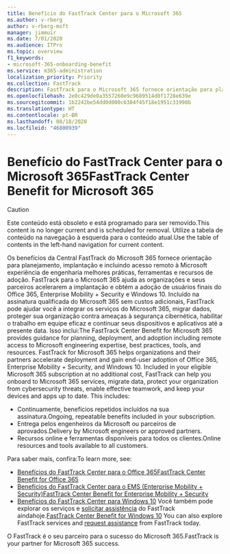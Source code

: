 ```yaml
---
title: Benefício do FastTrack Center para o Microsoft 365
ms.author: v-rberg
author: v-rberg-msft
manager: jimmuir
ms.date: 7/01/2020
ms.audience: ITPro
ms.topic: overview
f1_keywords:
- microsoft-365-onboarding-benefit
ms.service: m365-administration
localization_priority: Priority
ms.collection: FastTrack
description: FastTrack para o Microsoft 365 fornece orientação para planejamento, implantação e incluindo acesso remoto à Microsoft experiência de engenharia, melhores práticas, ferramentas e recursos de adoção. FastTrack para o Microsoft 365 ajuda as organizações e seus parceiros aceleram a implantação e obter a adoção de usuários finais do Office 365, Windows 10 e Enterprise Mobility + Security.
ms.openlocfilehash: 2e0c429de0a3557260e9c9689514d8f1728e639e
ms.sourcegitcommit: 1b2242be54dd0d000c6384f45f18e1951c31998b
ms.translationtype: HT
ms.contentlocale: pt-BR
ms.lasthandoff: 08/18/2020
ms.locfileid: "46800939"
---
```

# <a name="fasttrack-center-benefit-for-microsoft-365"></a><span data-ttu-id="9ff69-104">Benefício do FastTrack Center para o Microsoft 365</span><span class="sxs-lookup"><span data-stu-id="9ff69-104">FastTrack Center Benefit for Microsoft 365</span></span>

> [!CAUTION]
> <span data-ttu-id="9ff69-105">Este conteúdo está obsoleto e está programado para ser removido.</span><span class="sxs-lookup"><span data-stu-id="9ff69-105">This content is no longer current and is scheduled for removal.</span></span> <span data-ttu-id="9ff69-106">Utilize a tabela de conteúdo na navegação à esquerda para o conteúdo atual.</span><span class="sxs-lookup"><span data-stu-id="9ff69-106">Use the table of contents in the left-hand navigation for current content.</span></span>

<span data-ttu-id="9ff69-p103">Os benefícios da Central FastTrack do Microsoft 365 fornece orientação para planejamento, implantação e incluindo acesso remoto à Microsoft experiência de engenharia melhores práticas, ferramentas e recursos de adoção. FastTrack para o Microsoft 365 ajuda as organizações e seus parceiros acelerarem a implantação e obtém a adoção de usuários finais do Office 365, Enterprise Mobility + Security e Windows 10. Incluído na assinatura qualificada do Microsoft 365 sem custos adicionais, FastTrack pode ajudar você a integrar os serviços do Microsoft 365, migrar dados, proteger sua organização contra ameaças à segurança cibernética, habilitar o trabalho em equipe eficaz e continuar seus dispositivos e aplicativos até a presente data. Isso inclui:</span><span class="sxs-lookup"><span data-stu-id="9ff69-p103">The FastTrack Center Benefit for Microsoft 365 provides guidance for planning, deployment, and adoption including remote access to Microsoft engineering expertise, best practices, tools, and resources. FastTrack for Microsoft 365 helps organizations and their partners accelerate deployment and gain end-user adoption of Office 365, Enterprise Mobility + Security, and Windows 10. Included in your eligible Microsoft 365 subscription at no additional cost, FastTrack can help you onboard to Microsoft 365 services, migrate data, protect your organization from cybersecurity threats, enable effective teamwork, and keep your devices and apps up to date. This includes:</span></span>

- <span data-ttu-id="9ff69-111">Continuamente, benefícios repetidos incluídos na sua assinatura.</span><span class="sxs-lookup"><span data-stu-id="9ff69-111">Ongoing, repeatable benefits included in your subscription.</span></span>
- <span data-ttu-id="9ff69-112">Entrega pelos engenheiros da Microsoft ou parceiros de aprovados.</span><span class="sxs-lookup"><span data-stu-id="9ff69-112">Delivery by Microsoft engineers or approved partners.</span></span>
- <span data-ttu-id="9ff69-113">Recursos online e ferramentas disponíveis para todos os clientes.</span><span class="sxs-lookup"><span data-stu-id="9ff69-113">Online resources and tools available to all customers.</span></span>
  
<span data-ttu-id="9ff69-114">Para saber mais, confira:</span><span class="sxs-lookup"><span data-stu-id="9ff69-114">To learn more, see:</span></span>

- [<span data-ttu-id="9ff69-115">Benefícios do FastTrack Center para o Office 365</span><span class="sxs-lookup"><span data-stu-id="9ff69-115">FastTrack Center Benefit for Office 365</span></span>](O365-fasttrack-benefit-for-office-365.md) 
- [<span data-ttu-id="9ff69-116">Benefícios do FastTrack Center para o EMS (Enterprise Mobility + Security)</span><span class="sxs-lookup"><span data-stu-id="9ff69-116">FastTrack Center Benefit for Enterprise Mobility + Security</span></span>](EMS-fasttrack-benefit-for-EMS.md)
- <span data-ttu-id="9ff69-117">[Benefícios do FastTrack Center para Windows 10](Win-10-fasttrack-benefit-for-Windows-10.md) Você também pode explorar os serviços e [solicitar assistência](https://go.microsoft.com/fwlink/p/?LinkId=2003903) do FastTrack aindahoje.</span><span class="sxs-lookup"><span data-stu-id="9ff69-117">[FastTrack Center Benefit for Windows 10](Win-10-fasttrack-benefit-for-Windows-10.md) You can also explore FastTrack services and [request assistance](https://go.microsoft.com/fwlink/p/?LinkId=2003903) from FastTrack today.</span></span>

<span data-ttu-id="9ff69-118">O FastTrack é o seu parceiro para o sucesso do Microsoft 365.</span><span class="sxs-lookup"><span data-stu-id="9ff69-118">FastTrack is your partner for Microsoft 365 success.</span></span>
  